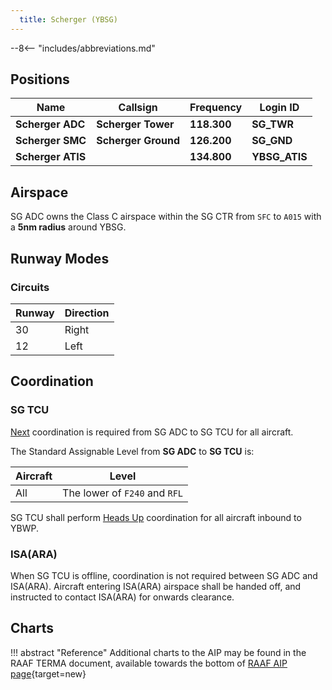 ```yaml
---
  title: Scherger (YBSG)
---
```


--8<-- "includes/abbreviations.md"

## Positions

| Name               | Callsign              | Frequency   | Login ID      |
| ------------------ | --------------------- | ----------- | ------------- |
| **Scherger ADC**   | **Scherger Tower**    | **118.300** | **SG_TWR**    |
| **Scherger SMC**   | **Scherger Ground**   | **126.200** | **SG_GND**    |
| **Scherger ATIS**  |                       | **134.800** | **YBSG_ATIS** |

## Airspace
SG ADC owns the Class C airspace within the SG CTR from `SFC` to `A015` with a **5nm radius** around YBSG.

## Runway Modes
### Circuits
| Runway | Direction |
| ------ | ----------|
| 30     | Right  |
| 12     | Left |

## Coordination
### SG TCU
[Next](../../controller-skills/coordination.md#next) coordination is required from SG ADC to SG TCU for all aircraft.

The Standard Assignable Level from **SG ADC** to **SG TCU** is:

| Aircraft | Level |
| ------- | ------- |
| All | The lower of `F240` and `RFL` |

SG TCU shall perform [Heads Up](../../controller-skills/coordination.md#heads-up) coordination for all aircraft inbound to YBWP.

### ISA(ARA)
When SG TCU is offline, coordination is not required between SG ADC and ISA(ARA). Aircraft entering ISA(ARA) airspace shall be handed off, and instructed to contact ISA(ARA) for onwards clearance.

## Charts
!!! abstract "Reference"
    Additional charts to the AIP may be found in the RAAF TERMA document, available towards the bottom of [RAAF AIP page](https://ais-af.airforce.gov.au/australian-aip){target=new}